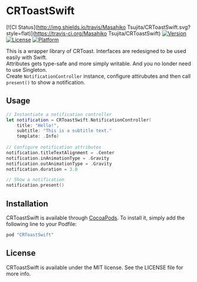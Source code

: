 # CRToastSwift

[![CI Status](http://img.shields.io/travis/Masahiko Tsujita/CRToastSwift.svg?style=flat)](https://travis-ci.org/Masahiko Tsujita/CRToastSwift)
[![Version](https://img.shields.io/cocoapods/v/CRToastSwift.svg?style=flat)](http://cocoapods.org/pods/CRToastSwift)
[![License](https://img.shields.io/cocoapods/l/CRToastSwift.svg?style=flat)](http://cocoapods.org/pods/CRToastSwift)
[![Platform](https://img.shields.io/cocoapods/p/CRToastSwift.svg?style=flat)](http://cocoapods.org/pods/CRToastSwift)

This is a wrapper library of CRToast.
Interfaces are redesigned to be used easily with Swift.  
Attributes gets type-safe and more simply writable.
And you no londer need to use Singleton.  
Create `NotificationController` instance, configure attirubutes and then call `present()` to show a notification.


## Usage

```swift
// Instantiate a notification controller
let notification = CRToastSwift.NotificationController(
    title: "Hello!",
    subtitle: "This is a subtitle text."
    template: .Info)
    
// Configure notification attributes
notification.titleTextAlignment = .Center
notification.inAnimationType = .Gravity
notification.outAnimationType = .Gravity
notification.duration = 3.0

// Show a notification
notification.present()
```

## Installation

CRToastSwift is available through [CocoaPods](http://cocoapods.org). To install
it, simply add the following line to your Podfile:

```ruby
pod "CRToastSwift"
```

## License

CRToastSwift is available under the MIT license. See the LICENSE file for more info.
